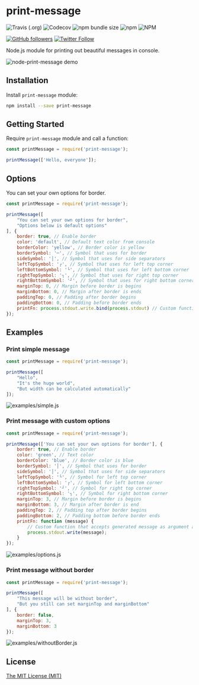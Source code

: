 # print-message

![Travis (.org)](https://img.shields.io/travis/ghaiklor/node-print-message)
![Codecov](https://img.shields.io/codecov/c/github/ghaiklor/node-print-message)
![npm bundle size](https://img.shields.io/bundlephobia/minzip/print-message)
![npm](https://img.shields.io/npm/dm/print-message)
![NPM](https://img.shields.io/npm/l/print-message)

[![GitHub followers](https://img.shields.io/github/followers/ghaiklor.svg?label=Follow&style=social)](https://github.com/ghaiklor)
[![Twitter Follow](https://img.shields.io/twitter/follow/ghaiklor.svg?label=Follow&style=social)](https://twitter.com/ghaiklor)

Node.js module for printing out beautiful messages in console.

![node-print-message demo](https://user-images.githubusercontent.com/3625244/61977223-8d5cde00-aff6-11e9-9c66-87416e9f4aef.gif)

## Installation

Install `print-message` module:

```bash
npm install --save print-message
```

## Getting Started

Require `print-message` module and call a function:

```javascript
const printMessage = require('print-message');

printMessage(['Hello, everyone']);
```

## Options

You can set your own options for border.

```javascript
const printMessage = require('print-message');

printMessage([
    "You can set your own options for border",
    "Options below is default options"
], {
    border: true, // Enable border
    color: 'default', // Default text color from console
    borderColor: 'yellow', // Border color is yellow
    borderSymbol: '─', // Symbol that uses for border
    sideSymbol: '│', // Symbol that uses for side separators
    leftTopSymbol: '┌', // Symbol that uses for left top corner
    leftBottomSymbol: '└', // Symbol that uses for left bottom corner
    rightTopSymbol: '┐', // Symbol that uses for right top corner
    rightBottomSymbol: '┘', // Symbol that uses for right bottom corner
    marginTop: 0, // Margin before border is begins
    marginBottom: 0, // Margin after border is ends
    paddingTop: 0, // Padding after border begins
    paddingBottom: 0, // Padding before border ends
    printFn: process.stdout.write.bind(process.stdout) // Custom function for print generated message
});
```

## Examples

### Print simple message

```javascript
const printMessage = require('print-message');

printMessage([
    "Hello",
    "It's the huge world",
    "But width can be calculated automatically"
]);
```

![examples/simple.js](https://cloud.githubusercontent.com/assets/3625244/6447416/d9d646d8-c11a-11e4-8ffe-7aca05fe9ce5.png)

### Print message with custom options

```javascript
const printMessage = require('print-message');

printMessage(['You can set your own options for border'], {
    border: true, // Enable border
    color: 'green', // Text color
    borderColor: 'blue', // Border color is blue
    borderSymbol: '│', // Symbol that uses for border
    sideSymbol: '│', // Symbol that uses for side separators
    leftTopSymbol: '└', // Symbol for left top corner
    leftBottomSymbol: '┌', // Symbol for left bottom corner
    rightTopSymbol: '┘', // Symbol for right top corner
    rightBottomSymbol: '┐', // Symbol for right bottom corner
    marginTop: 3, // Margin before border is begins
    marginBottom: 3, // Margin after border is end
    paddingTop: 2, // Padding top after border begins
    paddingBottom: 2, // Padding bottom before border ends
    printFn: function (message) {
        // Custom function that accepts generated message as argument and print it
        process.stdout.write(message);
    }
});
```

![examples/options.js](https://cloud.githubusercontent.com/assets/3625244/6447409/c4d2acae-c11a-11e4-93b7-7465793ba4d4.png)

### Print message without border

```javascript
const printMessage = require('print-message');

printMessage([
    "This message will be without border",
    "But you still can set marginTop and marginBottom"
], {
    border: false,
    marginTop: 3,
    marginBottom: 3
});
```

![examples/withoutBorder.js](https://cloud.githubusercontent.com/assets/3625244/6447427/e818bf3c-c11a-11e4-97f5-5bb33a67349f.png)

## License

[The MIT License (MIT)](./LICENSE)
